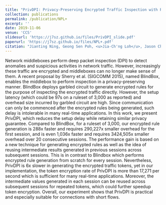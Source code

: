 ```yaml
---
title: "PrivDPI: Privacy-Preserving Encrypted Traffic Inspection with Reusable Obfuscated Rules"
collection: publications
permalink: /publication/NPL+
excerpt: ''
date: 2019-11-06
venue: 'CCS'
slidesurl: 'https://j7sz.github.io/files/PrivDPI_slide.pdf'
paperurl: 'https://j7sz.github.io/files/NPL+.pdf'
citation: "Jianting Ning, Geong Sen Poh, <u>Jia-Ch'ng Loh</u>, Jason Chia, Ee-Chien Chang"
---
```


Network middleboxes perform deep packet inspection (DPI) to detect anomalies and suspicious activities in network traffic. However, increasingly these traffic are encrypted and middleboxes can no longer make sense of them. A recent proposal by Sherry et al. (SIGCOMM 2015), named BlindBox, enables the middlebox to perform inspection in a privacy-preserving manner. BlindBox deploys garbled circuit to generate encrypted rules for the purpose of inspecting the encrypted traffic directly. However, the setup latency (which could be 97s on a ruleset of 3,000 as reported) and overhead size incurred by garbled circuit are high. Since communication can only be commenced after the encrypted rules being generated, such delay is intolerable in many real-time applications. In this work, we present PrivDPI, which reduces the setup delay while retaining similar privacy guarantee. Compared to BlindBox, for a ruleset of 3,000, our encrypted rule generation is 288x faster and requires 290,227x smaller overhead for the first session, and is even 1,036x faster and requires 3424,505x smaller overhead over 20 consecutive sessions. The performance gain is based on a new technique for generating encrypted rules as well as the idea of reusing intermediate results generated in previous sessions across subsequent sessions. This is in contrast to Blindbox which performs encrypted rule generation from scratch for every session. Nevertheless, PrivDPI is 6x slower in generating the encrypted traffic tokens, yet in our implementation, the token encryption rate of PrivDPI is more than 17,271 per second which is sufficient for many real-time applications. Moreover, the intermediate values generated in each session can be reused across subsequent sessions for repeated tokens, which could further speedup token encryption. Overall, our experiment shows that PrivDPI is practical and especially suitable for connections with short flows.
